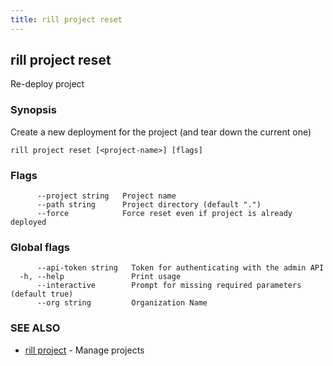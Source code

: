 ```yaml
---
title: rill project reset
---
```

## rill project reset

Re-deploy project

### Synopsis

Create a new deployment for the project (and tear down the current one)

```
rill project reset [<project-name>] [flags]
```

### Flags

```
      --project string   Project name
      --path string      Project directory (default ".")
      --force            Force reset even if project is already deployed
```

### Global flags

```
      --api-token string   Token for authenticating with the admin API
  -h, --help               Print usage
      --interactive        Prompt for missing required parameters (default true)
      --org string         Organization Name
```

### SEE ALSO

* [rill project](project.md)	 - Manage projects

